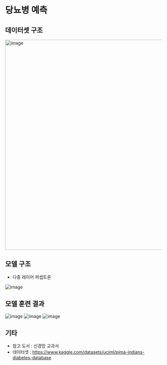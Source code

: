 # 당뇨병 예측

## 데이터셋 구조
<img width="675" alt="image" src="https://user-images.githubusercontent.com/65940253/185525903-6e13d8bb-1c66-4edd-b326-ed9a80ac9b5e.png">

## 모델 구조
- 다중 레이어 퍼셉트론

![image](https://user-images.githubusercontent.com/65940253/185525933-8872901b-98fb-43e0-81ca-70e9b0b08030.png)

## 모델 훈련 결과 
![image](https://user-images.githubusercontent.com/65940253/185526139-3b392c6c-831d-426f-9b1c-38f500c4b842.png)
![image](https://user-images.githubusercontent.com/65940253/185525972-b2c0ce40-2f8c-47bc-94fc-a68556ffcc10.png)
![image](https://user-images.githubusercontent.com/65940253/185525984-39c745e1-1c1c-418b-9ba2-f48194e68072.png)

## 기타
- 참고 도서 : 신경망 교과서
- 데이터셋 : https://www.kaggle.com/datasets/uciml/pima-indians-diabetes-database
